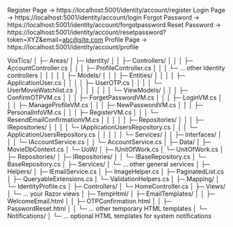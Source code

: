 ﻿Register Page → https://localhost:5001/identity/account/register
Login Page → https://localhost:5001/identity/account/login
Forgot Password → https://localhost:5001/identity/account/forgotpassword
Reset Password → https://localhost:5001/identity/account/resetpassword?token=XYZ&email=abc@site.com
Profile Page → https://localhost:5001/identity/account/profile

VoxTics/
│
├─ Areas/
│   ├─ Identity/
│   │   ├─ Controllers/
│   │   │   ├─ AccountController.cs
│   │   │   ├─ ProfileController.cs
│   │   │   └─ ... other Identity controllers
│   │   │
│   │   ├─ Models/
│   │   │   ├─ Entities/
│   │   │   │   ├─ ApplicationUser.cs
│   │   │   │   ├─ UserOTP.cs
│   │   │   │   └─ UserMovieWatchlist.cs
│   │   │   │
│   │   │   └─ ViewModels/
│   │   │       ├─ ConfirmOTPVM.cs
│   │   │       ├─ ForgetPasswordVM.cs
│   │   │       ├─ LoginVM.cs
│   │   │       ├─ ManageProfileVM.cs
│   │   │       ├─ NewPasswordVM.cs
│   │   │       ├─ PersonalInfoVM.cs
│   │   │       ├─ RegisterVM.cs
│   │   │       └─ ResendEmailConfirmationVM.cs
│   │   │
│   │   ├─ Repositories/
│   │   │   ├─ IRepositories/
│   │   │   │   └─ IApplicationUsersRepository.cs
│   │   │   └─ ApplicationUsersRepository.cs
│   │   │
│   │   └─ Services/
│   │       ├─ Interfaces/
│   │       │   └─ IAccountService.cs
│   │       └─ AccountService.cs
│
├─ Data/
│   ├─ MovieDbContext.cs
│   └─ UoW/
│       ├─ IUnitOfWork.cs
│       └─ UnitOfWork.cs
│
├─ Repositories/
│   ├─ IRepositories/
│   │   └─ IBaseRepository.cs
│   └─ BaseRepository.cs
│
├─ Services/
│   └─ ... other general services
│
├─ Helpers/
│   ├─ IEmailService.cs
│   ├─ ImageHelper.cs
│   ├─ PaginatedList.cs
│   ├─ QueryableExtensions.cs
│   └─ ValidationHelpers.cs
│
├─ Mapping/
│   └─ IdentityProfile.cs
│
├─ Controllers/
│   └─ HomeController.cs
│
├─ Views/
│   └─ ... your Razor views
│
├─ TempHtml/
│   ├─ EmailTemplates/
│   │   ├─ WelcomeEmail.html
│   │   ├─ OTPConfirmation.html
│   │   ├─ PasswordReset.html
│   │   └─ ... other temporary HTML templates
│   └─ Notifications/
│       └─ ... optional HTML templates for system notifications
